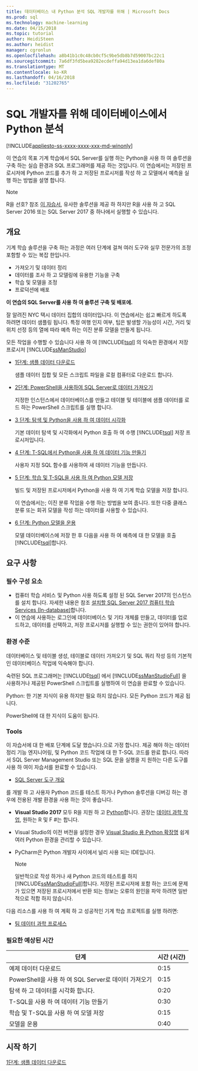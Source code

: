 ```yaml
---
title: 데이터베이스 내 Python 분석 SQL 개발자를 위해 | Microsoft Docs
ms.prod: sql
ms.technology: machine-learning
ms.date: 04/15/2018
ms.topic: tutorial
author: HeidiSteen
ms.author: heidist
manager: cgronlun
ms.openlocfilehash: a8b41b1c0c48cb0cf5c9be5db8b7d59007bc22c1
ms.sourcegitcommit: 7a6df3fd5bea9282ecdeffa94d13ea1da6def80a
ms.translationtype: MT
ms.contentlocale: ko-KR
ms.lasthandoff: 04/16/2018
ms.locfileid: "31202765"
---
```

# <a name="in-database-python-analytics-for-sql-developers"></a>SQL 개발자를 위해 데이터베이스에서 Python 분석
[!INCLUDE[appliesto-ss-xxxx-xxxx-xxx-md-winonly](../../includes/appliesto-ss-xxxx-xxxx-xxx-md-winonly.md)]

이 연습의 목표 기계 학습에서 SQL Server를 실행 하는 Python을 사용 하 여 솔루션을 구축 하는 실습 환경과 SQL 프로그래머를 제공 하는 것입니다. 이 연습에서는 저장된 프로시저에 Python 코드를 추가 하 고 저장된 프로시저를 작성 하 고 모델에서 예측을 실행 하는 방법을 설명 합니다.

> [!NOTE]
> R을 선호? 참조 [이 자습서](sqldev-in-database-r-for-sql-developers.md), 유사한 솔루션을 제공 하 하지만 R을 사용 하 고 SQL Server 2016 또는 SQL Server 2017 중 하나에서 실행할 수 있습니다.

## <a name="overview"></a>개요

기계 학습 솔루션을 구축 하는 과정은 여러 단계에 걸쳐 여러 도구와 실무 전문가의 조정 포함할 수 있는 복잡 한입니다.

+ 가져오기 및 데이터 정리
+ 데이터를 조사 하 고 모델링에 유용한 기능을 구축
+ 학습 및 모델을 조정
+ 프로덕션에 배포

**이 연습의 SQL Server를 사용 하 여 솔루션 구축 및 배포에.**

잘 알려진 NYC 택시 데이터 집합의 데이터입니다. 이 연습에서는 쉽고 빠르게 하도록 하려면 데이터 샘플링 됩니다. 특정 여행 인지 여부, 팁은 발생할 가능성이 시간, 거리 및 위치 선정 등의 열에 따라 예측 하는 이진 분류 모델을 만들게 됩니다.

모든 작업을 수행할 수 있습니다 사용 하 여 [!INCLUDE[tsql](../../includes/tsql-md.md)] 의 익숙한 환경에서 저장 프로시저 [!INCLUDE[ssManStudio](../../includes/ssmanstudio-md.md)]

- [1단계: 샘플 데이터 다운로드](sqldev-py1-download-the-sample-data.md)

    샘플 데이터 집합 및 모든 스크립트 파일을 로컬 컴퓨터로 다운로드 합니다.

- [2단계: PowerShell을 사용하여 SQL Server로 데이터 가져오기](sqldev-py2-import-data-to-sql-server-using-powershell.md)

    지정한 인스턴스에서 데이터베이스를 만들고 테이블 및 테이블에 샘플 데이터를 로드 하는 PowerShell 스크립트를 실행 합니다.

- [3 단계: 탐색 및 Python을 사용 하 여 데이터 시각화](sqldev-py3-explore-and-visualize-the-data.md)

    기본 데이터 탐색 및 시각화에서 Python 호출 하 여 수행 [!INCLUDE[tsql](../../includes/tsql-md.md)] 저장 프로시저입니다.

- [4 단계: T-SQL에서 Python을 사용 하 여 데이터 기능 만들기](sqldev-py5-train-and-save-a-model-using-t-sql.md)

    사용자 지정 SQL 함수를 사용하여 새 데이터 기능을 만듭니다.
  
- [5 단계: 학습 및 T-SQL을 사용 하 여 Python 모델 저장](sqldev-py5-train-and-save-a-model-using-t-sql.md)

    빌드 및 저장된 프로시저에서 Python을 사용 하 여 기계 학습 모델을 저장 합니다.
  
    이 연습에서는; 이진 분류 작업을 수행 하는 방법을 보여 줍니다. 또한 다중 클래스 분류 또는 회귀 모델을 작성 하는 데이터를 사용할 수 있습니다.

  
-  [6 단계: Python 모델을 운용](sqldev-py6-operationalize-the-model.md)

    모델 데이터베이스에 저장 한 후 다음을 사용 하 여 예측에 대 한 모델을 호출 [!INCLUDE[tsql](../../includes/tsql-md.md)]합니다.

## <a name="requirements"></a>요구 사항

### <a name="prerequisites"></a>필수 구성 요소

+ 컴퓨터 학습 서비스 및 Python 사용 하도록 설정 된 SQL Server 2017의 인스턴스를 설치 합니다. 자세한 내용은 참조 [설치할 SQL Server 2017 컴퓨터 학습 Services (In-database)](../install/sql-machine-learning-services-windows-install.md)합니다.
+ 이 연습에 사용하는 로그인에 데이터베이스 및 기타 개체를 만들고, 데이터를 업로드하고, 데이터를 선택하고, 저장 프로시저를 실행할 수 있는 권한이 있어야 합니다.

### <a name="experience-level"></a>환경 수준

데이터베이스 및 테이블 생성, 테이블로 데이터 가져오기 및 SQL 쿼리 작성 등의 기본적인 데이터베이스 작업에 익숙해야 합니다.

숙련된 SQL 프로그래머는 [!INCLUDE[tsql](../../includes/tsql-md.md)] 에서 [!INCLUDE[ssManStudioFull](../../includes/ssmanstudiofull-md.md)] 을 사용하거나 제공된 PowerShell 스크립트를 실행하여 이 연습을 완료할 수 있습니다.

Python: 한 기본 지식이 유용 하지만 필요 하지 않습니다. 모든 Python 코드가 제공 됩니다.

PowerShell에 대 한 지식이 도움이 됩니다.

### <a name="tools"></a>Tools

이 자습서에 대 한 배포 단계에 도달 했습니다.으로 가정 합니다. 제공 해야 하는 데이터 정리 기능 엔지니어링, 및 Python 코드 작업에 대 한 T-SQL 코드를 완료 합니다. 따라서 SQL Server Management Studio 또는 SQL 문을 실행을 지 원하는 다른 도구를 사용 하 여이 자습서를 완료할 수 있습니다.

+ [SQL Server 도구 개요](https://docs.microsoft.com/sql/tools/overview-sql-tools) 

를 개발 하 고 사용자 Python 코드를 테스트 하거나 Python 솔루션을 디버깅 하는 경우에 전용된 개발 환경을 사용 하는 것이 좋습니다.

+ **Visual Studio 2017** 모두 R을 지원 하 고 [Python](https://blogs.msdn.microsoft.com/visualstudio/2017/05/12/a-lap-around-python-in-visual-studio-2017/)합니다. 권장는 [데이터 과학 작업](https://blogs.msdn.microsoft.com/visualstudio/2016/11/18/data-science-workloads-in-visual-studio-2017-rc/), 원하는 R 및 F #는 합니다.
+ Visual Studio의 이전 버전을 설정한 경우 [Visual Studio 용 Python 확장명](https://docs.microsoft.com/visualstudio/python/python-in-visual-studio) 쉽게 여러 Python 환경을 관리할 수 있습니다.
+ PyCharm은 Python 개발자 사이에서 널리 사용 되는 IDE입니다.

    > [!NOTE]
    > 일반적으로 작성 하거나 새 Python 코드의 테스트를 하지 [!INCLUDE[ssManStudioFull](../../includes/ssmanstudiofull-md.md)]합니다. 저장된 프로시저에 포함 하는 코드에 문제가 있으면 저장된 프로시저에서 반환 되는 정보는 오류의 원인을 파악 하려면 일반적으로 적합 하지 않습니다.

다음 리소스를 사용 하 여 계획 하 고 성공적인 기계 학습 프로젝트를 실행 하려면:

+ [팀 데이터 과학 프로세스](https://docs.microsoft.com/azure/machine-learning/team-data-science-process/overview)

### <a name="estimated-time-required"></a>필요한 예상된 시간

|단계| 시간 (시간)|
|----|----|
|예제 데이터 다운로드| 0:15|
|PowerShell을 사용 하 여 SQL Server로 데이터 가져오기|0:15|
|탐색 하 고 데이터를 시각화 합니다.|0:20|
|T-SQL을 사용 하 여 데이터 기능 만들기|0:30|
|학습 및 T-SQL을 사용 하 여 모델 저장|0:15|
|모델을 운용|0:40|

## <a name="get-started"></a>시작 하기

  [1단계: 샘플 데이터 다운로드](sqldev-py1-download-the-sample-data.md)
